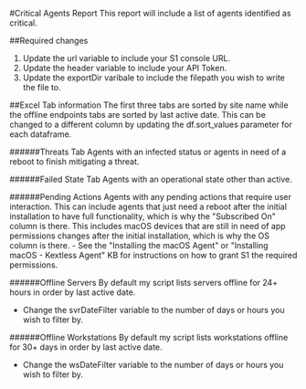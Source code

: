 #Critical Agents Report
This report will include a list of agents identified as critical.

##Required changes
  1. Update the url variable to include your S1 console URL.
  2. Update the header variable to include your API Token.
  3. Update the exportDir varibale to include the filepath you wish to write the file to.

##Excel Tab information
The first three tabs are sorted by site name while the offline endpoints tabs are sorted by last active date. This can be changed to a different column by updating the df.sort_values parameter for each dataframe.

######Threats Tab
Agents with an infected status or agents in need of a reboot to finish mitigating a threat.

######Failed State Tab
Agents with an operational state other than active.

######Pending Actions
Agents with any pending actions that require user interaction. 
  This can include agents that just need a reboot after the initial installation to have full functionality, which is why the "Subscribed On" column is there.
  This includes macOS devices that are still in need of app permissions changes after the initial installation, which is why the OS column is there. 
    - See the "Installing the macOS Agent" or "Installing macOS - Kextless Agent" KB for instructions on how to grant S1 the required permissions.

######Offline Servers
By default my script lists servers offline for 24+ hours in order by last active date.
  - Change the svrDateFilter variable to the number of days or hours you wish to filter by.

######Offline Workstations
By default my script lists workstations offline for 30+ days in order by last active date.
  - Change the wsDateFilter variable to the number of days or hours you wish to filter by.
